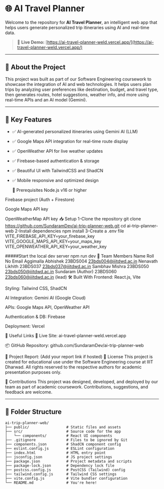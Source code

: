 # 🌐 AI Travel Planner

Welcome to the repository for **AI Travel Planner**, an intelligent web app that helps users generate personalized trip itineraries using AI and real-time data.

> 🚀 **Live Demo:** [https://ai-travel-planner-weld.vercel.app/](https://ai-travel-planner-weld.vercel.app/)

---

## 📖 About the Project

This project was built as part of our Software Engineering coursework to showcase the integration of AI and web technologies. It helps users plan trips by analyzing user preferences like destination, budget, and travel type, then generates routes, hotel suggestions, weather info, and more using real-time APIs and an AI model (Gemini).

---

## 🧠 Key Features

- ✅ AI-generated personalized itineraries using Gemini AI (LLM)
- ✅ Google Maps API integration for real-time route display
- ✅ OpenWeather API for live weather updates
- ✅ Firebase-based authentication & storage
- ✅ Beautiful UI with TailwindCSS and ShadCN
- ✅ Mobile responsive and optimized design

  📌 Prerequisites
Node.js v16 or higher

Firebase project (Auth + Firestore)

Google Maps API key

OpenWeatherMap API key
📥 Setup
1-Clone the repository
git clone https://github.com/SundaramDev/ai-trip-planner-web.git
cd ai-trip-planner-web
2-Install dependencies
npm install
3-Create a .env file
VITE_FIREBASE_API_KEY=your_firebase_key
VITE_GOOGLE_MAPS_API_KEY=your_maps_key
VITE_OPENWEATHER_API_KEY=your_weather_key

#####Start the local dev server
npm run dev
👥 Team Members
Name	Roll No	Email
Aggimalla Abhishek	23BDS004	23bds004@iiitdwd.ac.in
Nenavath Likhith	23BDS037	23bds037@iiitdwd.ac.in
Sambhav Mishra	23BDS050	23bds050@iiitdwd.ac.in
Sundaram (Author)	23BDS060	23bds060@iiitdwd.ac.in (lead)
🛠️ Built With
Frontend: React.js, Vite

Styling: Tailwind CSS, ShadCN

AI Integration: Gemini AI (Google Cloud)

APIs: Google Maps API, OpenWeather API

Authentication & DB: Firebase

Deployment: Vercel

📎 Useful Links
🔴 Live Site: ai-travel-planner-weld.vercel.app

📦 GitHub Repository: github.com/SundaramDev/ai-trip-planner-web

📝 Project Report: (Add your report link if hosted)
📄 License
This project is created for educational use under the Software Engineering course at IIIT Dharwad. All rights reserved to the respective authors for academic presentation purposes only.

🙌 Contributions
This project was designed, developed, and deployed by our team as part of academic coursework. Contributions, suggestions, and feedback are welcome.


---

## 📁 Folder Structure

```plaintext
ai-trip-planner-web/
├── public/                 # Static files and assets
├── src/                    # Source code for the app
│   └── components/         # React UI components
├── .gitignore              # Files to be ignored by Git
├── components.json         # ShadCN component config
├── eslint.config.js        # ESLint configuration
├── index.html              # HTML entry point
├── jsconfig.json           # JS project settings
├── package.json            # Project metadata and scripts
├── package-lock.json       # Dependency lock file
├── postcss.config.js       # PostCSS (Tailwind) config
├── tailwind.config.js      # Tailwind CSS settings
├── vite.config.js          # Vite bundler configuration
└── README.md               # You're here!

